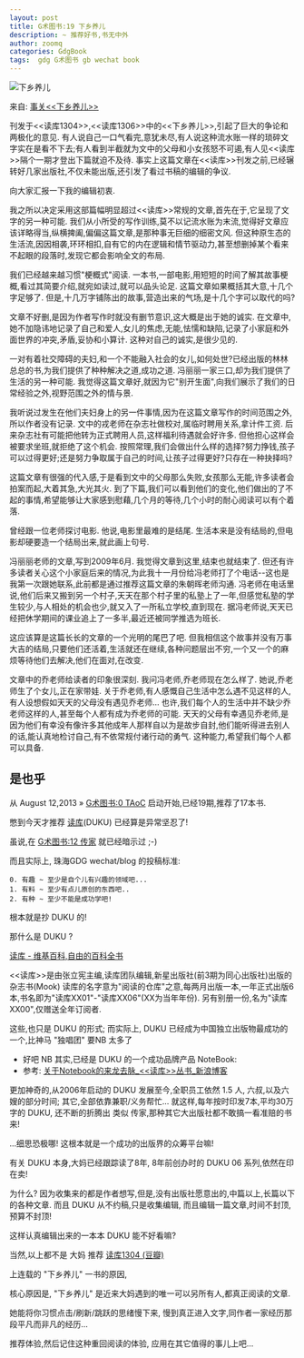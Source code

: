```yaml
---
layout: post
title: G术图书:19 下乡养儿
description: ~ 推荐好书,书无中外
author: zoomq
categories: GdgBook
tags:  gdg G术图书 gb wechat book
---
```


![下乡养儿](http://mmbiz.qpic.cn/mmbiz/jTEoOWfUwDP1r2amuu50c8wqIdGYYU6JKOFccwNBgClliaicTibnNKjlWlwEMtiaq5DkHkCOKT6VyWUx4k1xg0iaIicg/0)

来自: [事关<<下乡养儿>>](http://www.duku.cn/docs/472.aspx)

刊发于<<读库1304>>,<<读库1306>>中的<<下乡养儿>>,引起了巨大的争论和两极化的意见. 有人说自己一口气看完,意犹未尽,有人说这种流水账一样的琐碎文字实在是看不下去;有人看到半截就为文中的父母和小女孩怒不可遏,有人见<<读库>>隔个一期才登出下篇就迫不及待. 
事实上这篇文章在<<读库>>刊发之前,已经辗转好几家出版社,不仅未能出版,还引发了看过书稿的编辑的争议. 

向大家汇报一下我的编辑初衷. 

我之所以决定采用这部篇幅明显超过<<读库>>常规的文章,首先在于,它呈现了文字的另一种可能. 我们从小所受的写作训练,莫不以记流水账为末流,觉得好文章应该详略得当,纵横捭阖,偏偏这篇文章,是那种事无巨细的细密文风. 但这种原生态的生活流,因因相袭,环环相扣,自有它的内在逻辑和情节驱动力,甚至想删掉某个看来不起眼的段落时,发现它都会影响全文的布局. 

我们已经越来越习惯"梗概式"阅读. 一本书,一部电影,用短短的时间了解其故事梗概,看过其简要介绍,就宛如读过,就可以品头论足. 这篇文章如果概括其大意,十几个字足够了. 但是,十几万字铺陈出的故事,营造出来的气场,是十几个字可以取代的吗?

<!--more-->


文章不好删,是因为作者写作时就没有删节意识,这大概是出于她的诚实. 在文章中,她不加隐讳地记录了自己和爱人,女儿的焦虑,无能,怯懦和缺陷,记录了小家庭和外面世界的冲突,矛盾,妥协和小算计. 这种对自己的诚实,是很少见的. 

一对有着社交障碍的夫妇,和一个不能融入社会的女儿,如何处世?已经出版的林林总总的书,为我们提供了种种解决之道,成功之道. 冯丽丽一家三口,却为我们提供了生活的另一种可能. 我觉得这篇文章好,就因为它"别开生面",向我们展示了我们的日常经验之外,视野范围之外的情与景. 

我听说过发生在他们夫妇身上的另一件事情,因为在这篇文章写作的时间范围之外,所以作者没有记录. 文中的戎老师在杂志社做校对,属临时聘用关系,拿计件工资. 后来杂志社有可能把他转为正式聘用人员,这样福利待遇就会好许多. 但他担心这样会被要求坐班,就拒绝了这个机会. 按照常理,我们会做出什么样的选择?努力挣钱,孩子可以过得更好;还是努力争取属于自己的时间,让孩子过得更好?只存在一种抉择吗?

这篇文章有很强的代入感,于是看到文中的父母那么失败,女孩那么无能,许多读者会拍案而起,大着其急,大光其火. 到了下篇,我们可以看到他们的变化,他们做出的了不起的事情,希望能够让大家感到慰藉,几个月的等待,几个小时的耐心阅读可以有个着落. 

曾经跟一位老师探讨电影. 他说,电影里最难的是结尾. 生活本来是没有结局的,但电影却硬要造一个结局出来,就此画上句号. 

冯丽丽老师的文章,写到2009年6月. 我觉得文章到这里,结束也就结束了. 但还有许多读者关心这个小家庭后来的情况,为此我十一月份给冯老师打了个电话--这也是我第一次跟她联系,此前都是通过推荐这篇文章的朱朝晖老师沟通. 冯老师在电话里说,他们后来又搬到另一个村子,天天在那个村子里的私塾上了一年,但感觉私塾的学生较少,与人相处的机会也少,就又入了一所私立学校,直到现在. 据冯老师说,天天已经把休学期间的课业追上了一多半,最近还被同学推选为班长. 

这应该算是这篇长长的文章的一个光明的尾巴了吧. 但我相信这个故事并没有万事大吉的结局,只要他们还活着,生活就还在继续,各种问题层出不穷,一个又一个的麻烦等待他们去解决,他们在面对,在改变. 

文章中的乔老师给读者的印象很深刻. 我问冯老师,乔老师现在怎么样了. 她说,乔老师生了个女儿,正在家带娃. 关于乔老师,有人感慨自己生活中怎么遇不见这样的人,有人设想假如天天的父母没有遇见乔老师... 也许,我们每个人的生活中并不缺少乔老师这样的人,甚至每个人都有成为乔老师的可能. 天天的父母有幸遇见乔老师,是因为他们有幸没有像许多其他成年人那样自以为是故步自封,他们能听得进去别人的话,能认真地检讨自己,有不依常规付诸行动的勇气. 这种能力,希望我们每个人都可以具备.  


## 是也乎

从 August 12,2013 » [G术图书:0 TAoC](http://blog.zhgdg.org/2013-08/gb0-taoc/)
启动开始,已经19期,推荐了17本书.

憋到今天才推荐 [读库](http://www.duku.cn/pages/About.aspx)(DUKU) 已经算是异常坚忍了!

虽说,在 
[G术图书:12 传家](http://blog.zhgdg.org/2013-11/gb12-artofchineseliving/)
就已经暗示过 ;-)

而且实际上, 珠海GDG wechat/blog 的投稿标准:

    0. 有趣 ~ 至少是自个儿有兴趣的领域吧...
    1. 有料 ~ 至少有点儿原创的东西吧..
    2. 有种 ~ 至少不能是成功学吧!

根本就是抄 DUKU 的!

那什么是 DUKU ?

[读库 - 维基百科,自由的百科全书](http://zh.wikipedia.org/zh-cn/%E8%AF%BB%E5%BA%93)

<<读库>>是由张立宪主编,读库团队编辑,新星出版社(前3期为同心出版社)出版的杂志书(Mook)
读库的名字意为"阅读的仓库"之意,每两月出版一本,一年正式出版6本,书名即为"读库XX01"-"读库XX06"(XX为当年年份). 另有别册一份,名为"读库XX00",仅赠送全年订阅者.

这些,也只是 DUKU 的形式;
而实际上, DUKU 已经成为中国独立出版物最成功的一个,比神马 "独唱团" 要NB 太多了

- 好吧 NB 其实,已经是 DUKU 的一个成功品牌产品 NoteBook:
- 参考: [关于Notebook的来龙去脉_<<读库>>丛书_新浪博客](http://blog.sina.com.cn/s/blog_467a41270100b5f1.html)

更加神奇的,从2006年启动的 DUKU 发展至今,全职员工依然 1.5 人,
六叔,以及六嫂的部分时间;
其它,全部依靠兼职/义务帮忙...
就这样,每年按时印发7本,平均30万字的 DUKU,
还不断的折腾出 类似 传家,那种其它大出版社都不敢搞一看准赔的书来!


...细思恐极哪! 这根本就是一个成功的出版界的众筹平台嘛!

有关 DUKU 本身,大妈已经跟踪读了8年,
8年前创办时的 DUKU 06 系列,依然在印在卖!

为什么? 因为收集来的都是作者想写,但是,没有出版社愿意出的,中篇以上,长篇以下的各种文章.
而且 DUKU 从不约稿,只是收集编辑,
而且编辑一篇文章,时间不封顶,预算不封顶!

这样认真编辑出来的一本本 DUKU 能不好看嘛?

当然,以上都不是 大妈 推荐 
[读库1304 (豆瓣)](http://book.douban.com/subject/25696884/)

上连载的 "下乡养儿" 一书的原因,

核心原因是, "下乡养儿" 是近来大妈遇到的唯一可以另所有人,都真正阅读的文章.

她能将你习惯点击/刷新/跳跃的思绪慢下来,
慢到真正进入文字,同作者一家经历那段平凡而非凡的经历...

推荐体验,然后记住这种重回阅读的体验,
应用在其它值得的事儿上吧...



